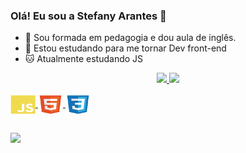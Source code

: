 ### Olá! Eu sou a Stefany Arantes 👋

- 🔭 Sou formada em pedagogia e dou aula de inglês.
- 🌱 Estou estudando para me tornar Dev front-end
- 🐱‍ Atualmente estudando JS
<div align="center">
  <a href="https://github.com/stefanyArantes">
  <img height="180em" src="https://github-readme-stats.vercel.app/api?username=stefanyArantes&show_icons=true&theme=dracula&include_all_commits=true&count_private=true"/>
  <img height="180em" src="https://github-readme-stats.vercel.app/api/top-langs/?username=stefanyArantes&layout=compact&langs_count=7&theme=dracula"/>
</div>

<div style="display: inline_block"><br>
  <img align="center" alt="ste-Js" height="30" width="40" src="https://raw.githubusercontent.com/devicons/devicon/master/icons/javascript/javascript-plain.svg">
   <img align="center" alt="ste-HTML" height="30" width="40" src="https://raw.githubusercontent.com/devicons/devicon/master/icons/html5/html5-original.svg">
   <img align="center" alt="ste-CSS" height="30" width="40" src="https://raw.githubusercontent.com/devicons/devicon/master/icons/css3/css3-original.svg"> </div>
   
   ##
   <div>
   <a href = "mailto:stefanyarantes31@gmail.com"><img src="https://img.shields.io/badge/-Gmail-%23333?style=for-the-badge&logo=gmail&logoColor=white" target="_blank"></a> </div>
